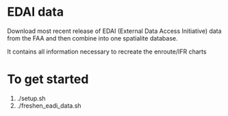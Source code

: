 EDAI data
============

Download most recent release of EDAI (External Data Access Initiative) data from the FAA and then combine into one spatialite database.

It contains all information necessary to recreate the enroute/IFR charts


To get started
==============
1. ./setup.sh
2. ./freshen_eadi_data.sh
